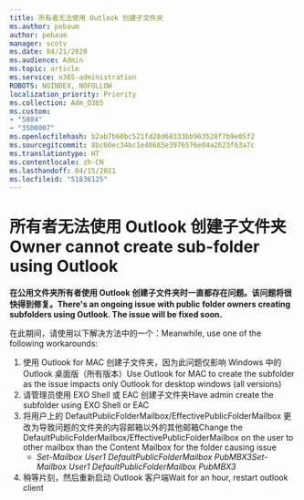 ```yaml
---
title: 所有者无法使用 Outlook 创建子文件夹
ms.author: pebaum
author: pebaum
manager: scotv
ms.date: 04/21/2020
ms.audience: Admin
ms.topic: article
ms.service: o365-administration
ROBOTS: NOINDEX, NOFOLLOW
localization_priority: Priority
ms.collection: Adm_O365
ms.custom:
- "5884"
- "3500007"
ms.openlocfilehash: b2ab7b60bc521fd28d68333bb963528f7b9e05f2
ms.sourcegitcommit: 8bc60ec34bc1e40685e3976576e04a2623f63a7c
ms.translationtype: HT
ms.contentlocale: zh-CN
ms.lasthandoff: 04/15/2021
ms.locfileid: "51836125"
---
```

# <a name="owner-cannot-create-sub-folder-using-outlook"></a><span data-ttu-id="53e45-102">所有者无法使用 Outlook 创建子文件夹</span><span class="sxs-lookup"><span data-stu-id="53e45-102">Owner cannot create sub-folder using Outlook</span></span>

<span data-ttu-id="53e45-103">**在公用文件夹所有者使用 Outlook 创建子文件夹时一直都存在问题。该问题将很快得到修复。**</span><span class="sxs-lookup"><span data-stu-id="53e45-103">**There's an ongoing issue with public folder owners creating subfolders using Outlook. The issue will be fixed soon.**</span></span>

<span data-ttu-id="53e45-104">在此期间，请使用以下解决方法中的一个：</span><span class="sxs-lookup"><span data-stu-id="53e45-104">Meanwhile, use one of the following workarounds:</span></span>

1. <span data-ttu-id="53e45-105">使用 Outlook for MAC 创建子文件夹，因为此问题仅影响 Windows 中的 Outlook 桌面版（所有版本）</span><span class="sxs-lookup"><span data-stu-id="53e45-105">Use Outlook for MAC to create the subfolder as the issue impacts only Outlook for desktop windows (all versions)</span></span>
2. <span data-ttu-id="53e45-106">请管理员使用 EXO Shell 或 EAC 创建子文件夹</span><span class="sxs-lookup"><span data-stu-id="53e45-106">Have admin create the subfolder using EXO Shell or EAC</span></span>
3. <span data-ttu-id="53e45-107">将用户上的 DefaultPublicFolderMailbox/EffectivePublicFolderMailbox 更改为导致问题的文件夹的内容邮箱以外的其他邮箱</span><span class="sxs-lookup"><span data-stu-id="53e45-107">Change the DefaultPublicFolderMailbox/EffectivePublicFolderMailbox on the user to other mailbox than the Content Mailbox for the folder causing issue</span></span>  
    - <span data-ttu-id="53e45-108">*Set-Mailbox User1 DefaultPublicFolderMailbox PubMBX3*</span><span class="sxs-lookup"><span data-stu-id="53e45-108">*Set-Mailbox User1 DefaultPublicFolderMailbox PubMBX3*</span></span>
4. <span data-ttu-id="53e45-109">稍等片刻，然后重新启动 Outlook 客户端</span><span class="sxs-lookup"><span data-stu-id="53e45-109">Wait for an hour, restart outlook client</span></span>